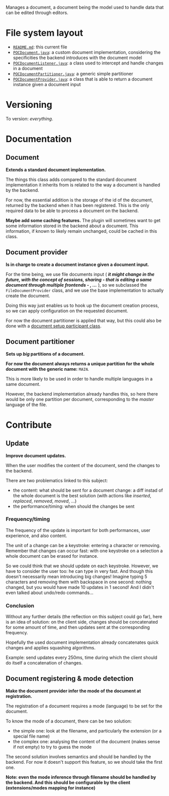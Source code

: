 Manages a document, a document being the model used to handle data that can be edited through editors.

# File system layout

* [`README.md`](./README.md): this current file
* [`POCDocument.java`](./POCDocument.java): a custom document implementation, considering the specificities the backend introduces with the document model
* [`POCDocumentListener.java`](./POCDocumentListener.java): a class used to intercept and handle changes in a document
* [`POCDocumentPartitioner.java`](./POCDocumentPartitioner.java): a generic simple partitioner
* [`POCDocumentProvider.java`](./POCDocumentProvider.java): a class that is able to return a document instance given a document input

# Versioning

To version: _everything_.

# Documentation

## Document

__Extends a standard document implementation.__

The things this class adds compared to the standard document implementation it inherits from is related to the way a document is handled by the backend.

For now, the essential addition is the storage of the id of the document, returned by the backend when it has been registered. This is the only required data to be able to process a document on the backend.

__Maybe add some caching features.__ The plugin will sometimes want to get some information stored in the backend about a document. This information, if known to likely remain unchanged, could be cached in this class.

## Document provider

__Is in charge to create a document instance given a document input.__

For the time being, we use file documents input ( ___it might change in the future, with the concept of sessions, sharing - that is editing a same document through multiple frontends - , ...___ ), so we subclassed the `FileDocumentProvider` class, and we use the base implementation to actually create the document.

Doing this way just enables us to hook up the document creation process, so we can apply configuration on the requested document.

For now the document partitioner is applied that way, but this could also be done with a [document setup participant class](http://help.eclipse.org/kepler/index.jsp?topic=%2Forg.eclipse.platform.doc.isv%2Freference%2Fapi%2Forg%2Feclipse%2Fcore%2Ffilebuffers%2FIDocumentSetupParticipant.html).

## Document partitioner

__Sets up _big_ partitions of a document.__

__For now the document always returns a unique partition for the whole document with the generic name:__ `MAIN`.

This is more likely to be used in order to handle multiple languages in a same document.

However, the backend implementation already handles this, so here there would be only one partition per document, corresponding to the _master_ language of the file.


# Contribute

## Update

__Improve document updates.__

When the user modifies the content of the document, send the changes to the backend.

There are two problematics linked to this subject:

* the content: what should be sent for a document change: a diff instad of the whole document is the best solution (with actions like _inserted_, _replaced_, _removed_, _moved_, ...)
* the performance/timing: when should the changes be sent

### Frequency/timing

The frequency of the update is important for both performances, user experience, and also content.

The unit of a change can be a keystroke: entering a character or removing. Remember that changes can occur fast: with one keystroke on a selection a whole document can be erased for instance.

So we could think that we should update on each keystroke. However, we have to consider the user too: he can type in very fast. And though this doesn't necessarily mean introducing big changes! Imagine typing 5 characters and removing them with backspace in one second: nothing changed, but you would have made 10 updates in 1 second! And I didn't even talked about undo/redo commands...

### Conclusion

Without any further details (the reflection on this subject could go far), here is an idea of solution: on the client side, changes should be concatenated for some amount of time, and then updates sent at the corresponding frequency.

Hopefully the used document implementation already concatenates quick changes and applies squashing algorithms.

Example: send updates every 250ms, time during which the client should do itself a concatenation of changes.

## Document registering & mode detection

__Make the document provider infer the mode of the document at registration.__

The registration of a document requires a mode (language) to be set for the document.

To know the mode of a document, there can be two solution:

* the simple one: look at the filename, and particularly the extension (or a special file name)
* the complex one: analysing the content of the document (makes sense if not empty) to try to guess the mode

The second solution involves semantics and should be handled by the backend. For now it doesn't support this feature, so we should take the first one.

__Note: even the mode inference through filename should be handled by the backend. And this should be configurable by the client (extensions/modes mapping for instance)__
